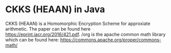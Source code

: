 # CKKS (HEAAN) in Java

CKKS (HEAAN) is a Homomorphic Encryption Scheme for approxiate arithmetic. The paper can be found here https://eprint.iacr.org/2016/421.pdf.
/org is the apache common math library which can be found here: https://commons.apache.org/proper/commons-math/